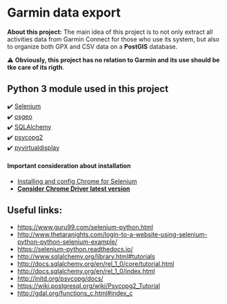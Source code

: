 # Garmin data export
**About this project:** The main idea of this project is to not only extract all activities data from Garmin Connect for those who use its system, but also to organize both GPX and CSV data on a **PostGIS** database. 

:warning: **Obviously, this project has no relation to Garmin and its use should be tke care of its rigth**.

## Python 3 module used in this project
:heavy_check_mark: [Selenium](https://selenium-python.readthedocs.io/)  
:heavy_check_mark: [osgeo](http://gdal.org/python/)  
:heavy_check_mark: [SQLAlchemy](http://www.sqlalchemy.org/)  
:heavy_check_mark: [psycopg2](http://initd.org/psycopg/docs/)  
:heavy_check_mark: [pyvirtualdisplay](http://pyvirtualdisplay.readthedocs.io/en/latest/)  
  
#### Important consideration about installation  
* [Installing and config Chrome for Selenium](https://christopher.su/2015/selenium-chromedriver-ubuntu/)  
* [**Consider Chrome Driver latest version**](https://chromedriver.storage.googleapis.com/2.40/chromedriver_linux64.zip)


## Useful links:
* https://www.guru99.com/selenium-python.html  
* http://www.thetaranights.com/login-to-a-website-using-selenium-python-python-selenium-example/  
* https://selenium-python.readthedocs.io/  
* http://www.sqlalchemy.org/library.html#tutorials  
* http://docs.sqlalchemy.org/en/rel_1_0/core/tutorial.html  
* http://docs.sqlalchemy.org/en/rel_1_0/index.html  
* http://initd.org/psycopg/docs/
* https://wiki.postgresql.org/wiki/Psycopg2_Tutorial  
* http://gdal.org/functions_c.html#index_c